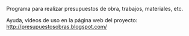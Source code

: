 Programa para realizar presupuestos de obra, trabajos, materiales, etc.

Ayuda, videos de uso en la página web del proyecto:
http://presupuestosobras.blogspot.com/
